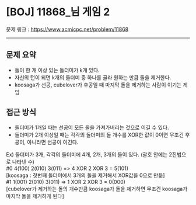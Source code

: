 # [BOJ] 11868_님 게임 2

문제 링크 : https://www.acmicpc.net/problem/11868

------------------
## 문제 요약
  - 돌이 한 개 이상 있는 돌더미가 k개 있다.
  - 자신의 턴이 되면 k개의 돌더미 중 하나를 골라 원하는 만큼 돌을 제거한다.
  - koosaga가 선공, cubelover가 후공일 때 마지막 돌을 제거하는 사람이 이기는 게임

## 접근 방식
  - 돌더미가 1개일 때는 선공이 모든 돌을 가져가버리는 것으로 이길 수 있다.
  - 돌더미가 2개 이상일 때는 각각의 돌더미의 돌 개수를 XOR한 값이 0이면 무조건 후공이, 아니라면 선공이 이긴다.

Ex) 돌더미가 3개, 각각의 돌더미에 4개, 2개, 3개의 돌이 있다. (괄호 안에는 2진법으로 나타낸 수)  
  #0 4(100) 2(010) 3(011) => 4 XOR 2 XOR 3 = 5(101)  
  [koosaga : 첫번째 돌더미에서 3개의 돌을 제거해서 XOR값을 0으로 만듦]  
  #1 1(001) 2(010) 3(011) => 1 XOR 2 XOR 3 = 0(000)  
  [cubelover가 제거하는 돌의 개수만큼 koosaga가 돌을 제거하면 무조건 koosaga가 마지막 돌을 제거하게 된다]
